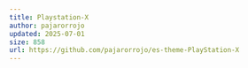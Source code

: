 ```yaml
---
title: Playstation-X
author: pajarorrojo
updated: 2025-07-01
size: 858
url: https://github.com/pajarorrojo/es-theme-PlayStation-X
---
```

